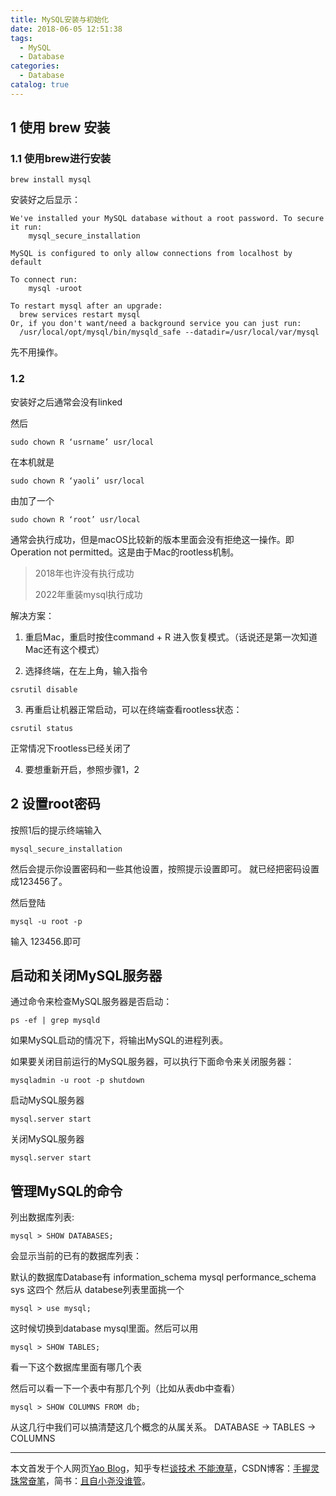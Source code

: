 ```yaml
---
title: MySQL安装与初始化
date: 2018-06-05 12:51:38
tags:
  - MySQL
  - Database
categories:
  - Database 
catalog: true
---
```


## 1 使用 brew 安装

### 1.1 使用brew进行安装

```
brew install mysql
```

安装好之后显示：
```
We've installed your MySQL database without a root password. To secure it run:
    mysql_secure_installation

MySQL is configured to only allow connections from localhost by default

To connect run:
    mysql -uroot

To restart mysql after an upgrade:
  brew services restart mysql
Or, if you don't want/need a background service you can just run:
  /usr/local/opt/mysql/bin/mysqld_safe --datadir=/usr/local/var/mysql
```
先不用操作。

### 1.2 

安装好之后通常会没有linked

然后

```
sudo chown R ‘usrname’ usr/local

```

在本机就是 

```
sudo chown R ‘yaoli’ usr/local
```
由加了一个

```
sudo chown R ‘root’ usr/local
```

通常会执行成功，但是macOS比较新的版本里面会没有拒绝这一操作。即Operation not permitted。这是由于Mac的rootless机制。
> 2018年也许没有执行成功
>
>2022年重装mysql执行成功


解决方案：

1. 重启Mac，重启时按住command + R 进入恢复模式。（话说还是第一次知道Mac还有这个模式）

2. 选择终端，在左上角，输入指令

  ```
  csrutil disable
  ```

3. 再重启让机器正常启动，可以在终端查看rootless状态：

  ```
  csrutil status
  ```
  正常情况下rootless已经关闭了

4. 要想重新开启，参照步骤1，2


## 2 设置root密码

按照1后的提示终端输入

```
mysql_secure_installation
```
然后会提示你设置密码和一些其他设置，按照提示设置即可。
就已经把密码设置成123456了。

然后登陆

```
mysql -u root -p
```

输入 123456.即可

## 启动和关闭MySQL服务器

通过命令来检查MySQL服务器是否启动：

```
ps -ef | grep mysqld
```
 如果MySQL启动的情况下，将输出MySQL的进程列表。

 如果要关闭目前运行的MySQL服务器，可以执行下面命令来关闭服务器：

```
mysqladmin -u root -p shutdown
```

启动MySQL服务器

```
mysql.server start
```

关闭MySQL服务器
```
mysql.server start
```

## 管理MySQL的命令
列出数据库列表:


```
mysql > SHOW DATABASES;
```

会显示当前的已有的数据库列表：

默认的数据库Database有
information_schema
mysql
performance_schema
sys
这四个
然后从 databese列表里面挑一个

```
mysql > use mysql;
```

这时候切换到database mysql里面。然后可以用

```
mysql > SHOW TABLES;
```

看一下这个数据库里面有哪几个表

然后可以看一下一个表中有那几个列（比如从表db中查看）

```
mysql > SHOW COLUMNS FROM db;
```

从这几行中我们可以搞清楚这几个概念的从属关系。 DATABASE -> TABLES -> COLUMNS


***
本文首发于个人网页[Yao Blog](http://liyaolife.com)，知乎专栏[谈技术 不能潦草](https://zhuanlan.zhihu.com/c_175317330)，CSDN博客：[手握灵珠常奋笔](https://blog.csdn.net/GeneralLi95)，简书：[且自小尧没谁管](https://www.jianshu.com/u/2ad44a001d34)。
